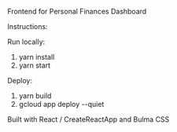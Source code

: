 Frontend for Personal Finances Dashboard

Instructions:

Run locally:
1. yarn install
2. yarn start

Deploy:
1. yarn build
2. gcloud app deploy --quiet


Built with React / CreateReactApp and Bulma CSS